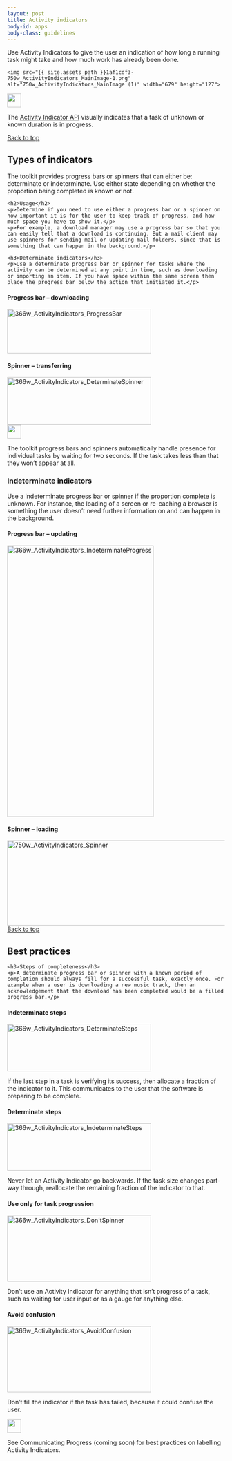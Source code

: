 ```yaml
---
layout: post
title: Activity indicators
body-id: apps
body-class: guidelines
---
```


<div class="row">
  <div class="col-8">
    <p>Use Activity Indicators to give the user an indication of how long a running task might take and how much work has already been done.</p>

    <img src="{{ site.assets_path }}1af1cdf3-750w_ActivityIndicators_MainImage-1.png" alt="750w_ActivityIndicators_MainImage (1)" width="679" height="127">
  </div>
</div>

<div class="row">
  <div class="col-6 p-card u-vertically-center">
    <div class="col-1">
      <img src="{{ site.assets_path }}608696e3-developer_links.png" alt="" width="32" height="32">
    </div>
    <div class="col-5">
      <p class="p-card__content">The <a class="external" href="https://developer.ubuntu.com/api/qml/current/Ubuntu.Components.ActivityIndicator/">Activity Indicator API</a> visually indicates that a task of unknown or known duration is in progress.</p>
    </div>
  </div>
</div>

<div class="row">
  <div class="col-10 link-top">
    <a href="#">Back to top</a>
  </div>
</div>

<div class="row">
  <div class="col-8">
    <h2 id="types-of-indicators">Types of indicators</h2>
    <p>The toolkit provides progress bars or spinners that can either be: determinate or indeterminate. Use either state depending on whether the proportion being completed is known or not.</p>

    <h2>Usage</h2>
    <p>Determine if you need to use either a progress bar or a spinner on how important it is for the user to keep track of progress, and how much space you have to show it.</p>
    <p>For example, a download manager may use a progress bar so that you can easily tell that a download is continuing. But a mail client may use spinners for sending mail or updating mail folders, since that is something that can happen in the background.</p>

    <h3>Determinate indicators</h3>
    <p>Use a determinate progress bar or spinner for tasks where the activity can be determined at any point in time, such as downloading or importing an item. If you have space within the same screen then place the progress bar below the action that initiated it.</p>
  </div>
</div>

<div class="row">
  <div class="col-10">
    <div class="row">
      <div class="col-5">
        <h4>Progress bar – downloading</h4>
        <img src="{{ site.assets_path }}b7cc2368-366w_ActivityIndicators_ProgressBar.png" alt="366w_ActivityIndicators_ProgressBar" width="333" height="103">
      </div>
      <div class="col-5">
        <h4>Spinner – transferring</h4>
        <img src="{{ site.assets_path }}79721f4b-366w_ActivityIndicators_DeterminateSpinner.png" alt="366w_ActivityIndicators_DeterminateSpinner" width="333" height="110">
      </div>
    </div>
  </div>
</div>

<div class="row">
  <div class="col-6 p-card u-vertically-center">
    <div class="col-1">
      <img src="{{ site.assets_path }}e9f11635-information-link.png" alt="" width="32" height="32">
    </div>
    <div class="col-5">
      <p class="p-card__content">The toolkit progress bars and spinners automatically handle presence for individual tasks by waiting for two seconds. If the task takes less than that they won&#8217;t appear at all.</p>
    </div>
  </div>
</div>

<div class="row">
  <div class="col-10">
    <h3>Indeterminate indicators</h3>
    <p>Use a indeterminate progress bar or spinner if the proportion complete is unknown. For instance, the loading of a screen or re-caching a browser is something the user doesn&#8217;t need further information on and can happen in the background.</p>
  </div>
</div>

<div class="row">
  <div class="col-10">
    <div class="row">
      <div class="col-5">
        <h4>Progress bar – updating</h4>
        <img src="{{ site.assets_path }}36038136-366w_ActivityIndicators_IndeterminateProgress.png" alt="366w_ActivityIndicators_IndeterminateProgress" width="339" height="628">
      </div>
    </div>
  </div>
</div>

<div class="row">
  <div class="col-10">
    <h4>Spinner – loading</h4>
    <img src="{{ site.assets_path }}31d111ac-750w_ActivityIndicators_Spinner.png" alt="750w_ActivityIndicators_Spinner" width="679" height="197">
  </div>
</div>

<div class="row">
  <div class="col-10 link-top">
    <a href="#">Back to top</a>
  </div>
</div>

<div class="row">
  <div class="col-10">
    <h2 id="best-practises">Best practices</h2>

    <h3>Steps of completeness</h3>
    <p>A determinate progress bar or spinner with a known period of completion should always fill for a successful task, exactly once. For example when a user is downloading a new music track, then an acknowledgement that the download has been completed would be a filled progress bar.</p>
  </div>
</div>

<div class="row">
  <div class="col-10">
    <div class="row">
      <div class="col-5">
        <h4>Indeterminate steps</h4>
        <img src="{{ site.assets_path }}69824bb1-366w_ActivityIndicators_DeterminateSteps.png" alt="366w_ActivityIndicators_DeterminateSteps" width="333" height="110">
        <p>If the last step in a task is verifying its success, then allocate a fraction of the indicator to it. This communicates to the user that the software is preparing to be complete.</p>
      </div>
      <div class="col-5">
        <h4>Determinate steps</h4>
        <img src="{{ site.assets_path }}f6bca0f9-366w_ActivityIndicators_IndeterminateSteps-1.png" alt="366w_ActivityIndicators_IndeterminateSteps" width="333" height="110">
        <p>Never let an Activity Indicator go backwards. If the task size changes part-way through, reallocate the remaining fraction of the indicator to that.</p>
      </div>
    </div>
  </div>
</div>

<div class="row">
  <div class="col-10">
    <div class="row">
      <div class="col-5">
        <h4>Use only for task progression</h4>
        <img src="{{ site.assets_path }}08e61720-366w_ActivityIndicators_DontSpinner.png" alt="366w_ActivityIndicators_Don'tSpinner" width="333" height="153">
        <p>Don&#8217;t use an Activity Indicator for anything that isn&#8217;t progress of a task, such as waiting for user input or as a gauge for anything else.</p>
      </div>
      <div class="col-5">
        <h4>Avoid confusion</h4>
        <img src="{{ site.assets_path }}cb401570-366w_ActivityIndicators_AvoidConfusion.png" alt="366w_ActivityIndicators_AvoidConfusion" width="333" height="153">
        <p>Don&#8217;t fill the indicator if the task has failed, because it could confuse the user.</p>
      </div>
    </div>
  </div>
</div>

<div class="row">
  <div class="col-6 p-card u-vertically-center">
    <div class="col-1">
      <img src="{{ site.assets_path }}75f60d24-link_external.png" alt="" width="32" height="32">
    </div>
    <div class="col-5">
      <p class="p-card__content">See Communicating Progress (coming soon) for best practices on labelling Activity Indicators.</p>
    </div>
  </div>
</div>
